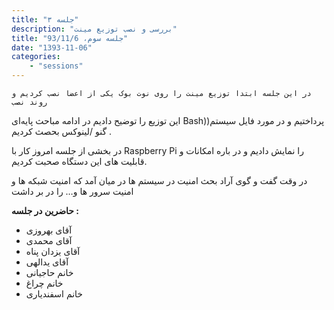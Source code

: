 ```yaml
---
title: "جلسه ۳"
description: "بررسی و نصب توزیع مینت"
title: "جلسه سوم، 93/11/6"
date: "1393-11-06"
categories:
    - "sessions"
---
```

    در این جلسه ابتدا توزیع مینت را روی نوت بوک یکی از اعضا نصب کردیم و روند نصب
این توزیع را توضیح دادیم در ادامه مباحث پایه‌ای Bash))پرداختیم و در مورد فایل
سیستم گنو /لینوکس بحصث کردیم .

در بخشی از جلسه امروز کار با Raspberry Pi را نمایش دادیم و در باره امکانات و
قابلیت های این دستگاه صحبت کردیم.

در وقت گفت و گوی آراد بحث امنیت در سیستم ها در میان آمد که امنیت شبکه ها و
امنیت سرور ها و… را در بر داشت

**حاضرین در جلسه :**

  * آقای بهروزی
  * آقای محمدی
  * آقای یزدان پناه
  * آقای یدالهی
  * خانم حاجیانی
  * خانم چراغ
  * خانم اسفندیاری

